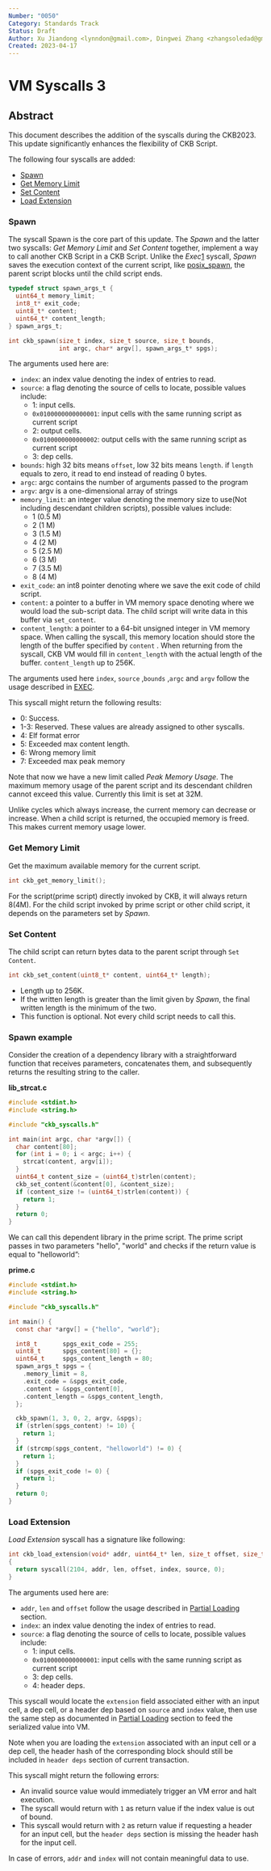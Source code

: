 ```yaml
---
Number: "0050"
Category: Standards Track
Status: Draft
Author: Xu Jiandong <lynndon@gmail.com>, Dingwei Zhang <zhangsoledad@gmail.com>
Created: 2023-04-17
---
```


# VM Syscalls 3

## Abstract

This document describes the addition of the syscalls during the CKB2023. This update significantly enhances the flexibility of CKB Script.

The following four syscalls are added:

- [Spawn]
- [Get Memory Limit]
- [Set Content]
- [Load Extension]

### Spawn
[Spawn]: #spawn

The syscall Spawn is the core part of this update. The *Spawn* and the latter two syscalls: *Get Memory Limit* and *Set Content* together, implement a way to call another CKB Script in a CKB Script. Unlike the *Exec*[1](../0034-vm-syscalls-2/0034-vm-syscalls-2.md) syscall, *Spawn* saves the execution context of the current script, like [posix_spawn](https://man7.org/linux/man-pages/man3/posix_spawn.3.html), the parent script blocks until the child script ends.


```c
typedef struct spawn_args_t {
  uint64_t memory_limit;
  int8_t* exit_code;
  uint8_t* content;
  uint64_t* content_length;
} spawn_args_t;

int ckb_spawn(size_t index, size_t source, size_t bounds,
              int argc, char* argv[], spawn_args_t* spgs);
```

The arguments used here are:

- `index`: an index value denoting the index of entries to read.
- `source`: a flag denoting the source of cells to locate, possible values include:
    - 1: input cells.
    - `0x0100000000000001`: input cells with the same running script as current script
    - 2: output cells.
    - `0x0100000000000002`: output cells with the same running script as current script
    - 3: dep cells.
- `bounds`: high 32 bits means `offset`, low 32 bits means `length`. if `length` equals to zero, it read to end instead of reading 0 bytes.
- `argc`: argc contains the number of arguments passed to the program
- `argv`: argv is a one-dimensional array of strings
- `memory_limit`: an integer value denoting the memory size to use(Not including descendant children scripts), possible values include:
    - 1 (0.5 M)
    - 2 (1 M)
    - 3 (1.5 M)
    - 4 (2 M)
    - 5 (2.5 M)
    - 6 (3 M)
    - 7 (3.5 M)
    - 8 (4 M)
- `exit_code`: an int8 pointer denoting where we save the exit code of child script.
- `content`: a pointer to a buffer in VM memory space denoting where we would load the sub-script data. The child script will write data in this buffer via `set_content`.
- `content_length`: a pointer to a 64-bit unsigned integer in VM memory space. When calling the syscall, this memory location should store the length of the buffer specified by `content` . When returning from the syscall, CKB VM would fill in `content_length` with the actual length of the buffer. `content_length` up to 256K.

The arguments used here `index`, `source` ,`bounds` ,`argc`  and `argv` follow the usage described in [EXEC].

This syscall might return the following results:

- 0: Success.
- 1-3: Reserved. These values are already assigned to other syscalls.
- 4: Elf format error
- 5: Exceeded max content length.
- 6: Wrong memory limit
- 7: Exceeded max peak memory

Note that now we have a new limit called *Peak Memory Usage*. The maximum memory usage of the parent script and its descendant children cannot exceed this value. Currently this limit is set at 32M.

Unlike cycles which always increase, the current memory can decrease or increase. When a child script is returned, the occupied memory is freed. This makes current memory usage lower.


### Get Memory Limit
[Get Memory Limit]: #get-memory-limit

Get the maximum available memory for the current script.

```c
int ckb_get_memory_limit();
```

For the script(prime script) directly invoked by CKB, it will always return 8(4M). For the child script invoked by prime script or other child script, it depends on the parameters set by *Spawn*.

### Set Content
[Set Content]: #set-content

The child script can return bytes data to the parent script through `Set Content`.

```c
int ckb_set_content(uint8_t* content, uint64_t* length);
```

- Length up to 256K.
- If the written length is greater than the limit given by *Spawn*, the final written length is the minimum of the two.
- This function is optional. Not every child script needs to call this.

### Spawn example

Consider the creation of a dependency library with a straightforward function that receives parameters, concatenates them, and subsequently returns the resulting string to the caller.

**lib_strcat.c**

```c
#include <stdint.h>
#include <string.h>

#include "ckb_syscalls.h"

int main(int argc, char *argv[]) {
  char content[80];
  for (int i = 0; i < argc; i++) {
    strcat(content, argv[i]);
  }
  uint64_t content_size = (uint64_t)strlen(content);
  ckb_set_content(&content[0], &content_size);
  if (content_size != (uint64_t)strlen(content)) {
    return 1;
  }
  return 0;
}
```

We can call this dependent library in the prime script. The prime script passes in two parameters "hello", "world" and checks if the return value is equal to "helloworld”:

**prime.c**

```c
#include <stdint.h>
#include <string.h>

#include "ckb_syscalls.h"

int main() {
  const char *argv[] = {"hello", "world"};

  int8_t       spgs_exit_code = 255;
  uint8_t      spgs_content[80] = {};
  uint64_t     spgs_content_length = 80;
  spawn_args_t spgs = {
    .memory_limit = 8,
    .exit_code = &spgs_exit_code,
    .content = &spgs_content[0],
    .content_length = &spgs_content_length,
  };

  ckb_spawn(1, 3, 0, 2, argv, &spgs);
  if (strlen(spgs_content) != 10) {
    return 1;
  }
  if (strcmp(spgs_content, "helloworld") != 0) {
    return 1;
  }
  if (spgs_exit_code != 0) {
    return 1;
  }
  return 0;
}
```

### Load Extension
[Load Extension]: #load-extension

*Load Extension* syscall has a signature like following:

```c
int ckb_load_extension(void* addr, uint64_t* len, size_t offset, size_t index, size_t source)
{
  return syscall(2104, addr, len, offset, index, source, 0);
}
```

The arguments used here are:

* `addr`, `len` and `offset` follow the usage described in [Partial Loading] section.
* `index`: an index value denoting the index of entries to read.
* `source`: a flag denoting the source of cells to locate, possible values include:
    + 1: input cells.
    + `0x0100000000000001`: input cells with the same running script as current script
    + 3: dep cells.
    + 4: header deps.

This syscall would locate the `extension` field associated either with an input cell, a dep cell, or a header dep based on `source` and `index` value, then use the same step as documented in [Partial Loading] section to feed the serialized value into VM.

Note when you are loading the `extension` associated with an input cell or a dep cell, the header hash of the corresponding block should still be included in `header deps` section of current transaction.

This syscall might return the following errors:
* An invalid source value would immediately trigger an VM error and halt execution.
* The syscall would return with `1` as return value if the index value is out of bound.
* This syscall would return with `2` as return value if requesting a header for an input cell, but the `header deps` section is missing the header hash for the input cell.

In case of errors, `addr` and `index` will not contain meaningful data to use.

[EXEC]: ../0034-vm-syscalls-2/0034-vm-syscalls-2.md#exec
[Partial Loading]: ../0009-vm-syscalls/0009-vm-syscalls.md#partial-loading
